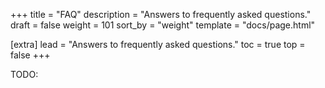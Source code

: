 +++
title = "FAQ"
description = "Answers to frequently asked questions."
draft = false
weight = 101
sort_by = "weight"
template = "docs/page.html"

[extra]
lead = "Answers to frequently asked questions."
toc = true
top = false
+++

TODO: